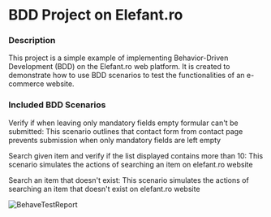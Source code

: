 # BDD Project on Elefant.ro

### Description
  This project is a simple example of implementing Behavior-Driven Development (BDD) on the Elefant.ro web platform. It is created to demonstrate how to use BDD scenarios to test the functionalities of an e-commerce website.

### Included BDD Scenarios
Verify if when leaving only mandatory fields empty formular can't be submitted: This scenario outlines that contact form from contact page prevents submission when only mandatory fields are left empty 

Search given item and verify if the list displayed contains more than 10: This scenario simulates the actions of searching an item on elefant.ro website

Search an item that doesn't exist: This scenario simulates the actions of searching an item that doesn't exist on elefant.ro website




![BehaveTestReport](https://github.com/Andrada2192/BDD_PROJECT_Elefant/blob/main/BehaveTestReport.jfif)  

